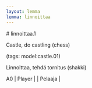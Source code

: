 ```yaml
---
layout: lemma
lemma: linnoittaa
---
```


<div class="sense">
# <span class="sensename">linnoittaa.1</span>

<span class="description">Castle, do castling (chess)</span>

(tags: model:castle.01)

<span class="description">Linnoittaa, tehdä tornitus (shakki)</span>

A0 | Player |   | Pelaaja |  

</div>

